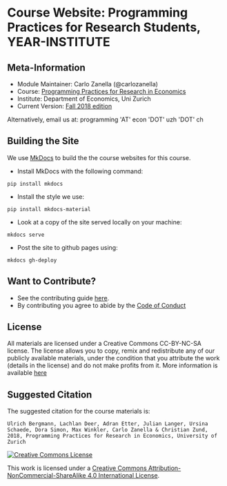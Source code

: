 # Course Website: Programming Practices for Research Students, YEAR-INSTITUTE

## Meta-Information

*   Module Maintainer: Carlo Zanella (@carlozanella)
*   Course: [Programming Practices for Research in Economics](https://pp4rs.github.io)
*   Institute: Department of Economics, Uni Zurich
*   Current Version: [Fall 2018 edition](https://pp4rs.github.io/2018-uzh)

Alternatively, email us at: programming 'AT' econ 'DOT' uzh 'DOT' ch

## Building the Site

We use [MkDocs]() to build the the course websites for this course.

* Install MkDocs with the following command:
```{.bash, id:"j29ie3c7"}
pip install mkdocs
```
* Install the style we use:
```{.bash, id:"j29ie3c7"}
pip install mkdocs-material
```
* Look at a copy of the site served locally on your machine:
```{.bash, id:"j29ie3c7"}
mkdocs serve
```
* Post the site to github pages using:
```{.bash, id:"j29ie3c7"}
mkdocs gh-deploy
```

## Want to Contribute?

* See the contributing guide [here](CONTRIBUTING.md).
* By contributing you agree to abide by the [Code of Conduct](CONDUCT.md)

## License

All materials are licensed under a Creative Commons CC-BY-NC-SA license. The license allows you to copy, remix and redistribute any of our publicly available materials, under the condition that you attribute the work (details in the license) and do not make profits from it. More information is available [here](LICENSE.md)


## Suggested Citation

The suggested citation for the course materials is:

```
Ulrich Bergmann, Lachlan Deer, Adran Etter, Julian Langer, Ursina Schaede, Dora Simon, Max Winkler, Carlo Zanella & Christian Zund, 2018, Programming Practices for Research in Economics, University of Zurich
```

<a rel="license" href="http://creativecommons.org/licenses/by-nc-sa/4.0/"><img alt="Creative Commons License" style="border-width:0" src="https://i.creativecommons.org/l/by-nc-sa/4.0/88x31.png" /></a><br />

This work is licensed under a <a rel="license" href="http://creativecommons.org/licenses/by-nc-sa/4.0/">Creative Commons Attribution-NonCommercial-ShareAlike 4.0 International License</a>.
